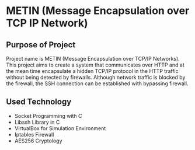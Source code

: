 # METIN (Message Encapsulation over TCP IP Network)
## Purpose of Project
Project name is METIN (Message Encapsulation over TCP/IP Networks). This project aims to create a system that communicates over HTTP and at the mean time encapsulate a hidden TCP/IP protocol in the HTTP traffic without being detected by firewalls. Although network traffic is blocked by the firewall, the SSH connection can be established with bypassing firewall.
## Used Technology
- Socket Programming with C
- Libssh Library in C
- VirtualBox for Simulation Environment
- Iptables Firewall
- AES256 Cryptology


